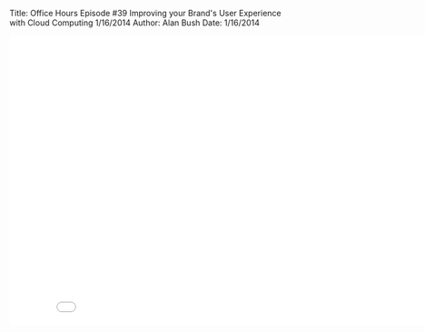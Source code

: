 Title: Office Hours Episode #39 Improving your Brand's User Experience with Cloud Computing 1/16/2014
Author: Alan Bush
Date: 1/16/2014

<div class="video-container"><iframe width="854" height="510" src="//www.youtube.com/embed/XmdU-qbejZc" frameborder="0" allowfullscreen></iframe></div>
